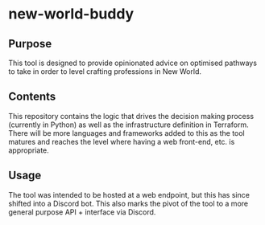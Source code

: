# new-world-buddy
## Purpose
This tool is designed to provide opinionated advice on optimised pathways to take in order to level crafting professions in New World. 
## Contents
This repository contains the logic that drives the decision making process (currently in Python) as well as the infrastructure definition in Terraform. There will be more languages and frameworks added to this as the tool matures and reaches the level where having a web front-end, etc. is appropriate.
## Usage
The tool was intended to be hosted at a web endpoint, but this has since shifted into a Discord bot. This also marks the pivot of the tool to a more general purpose API + interface via Discord.
